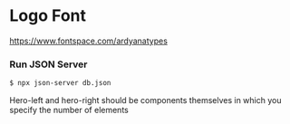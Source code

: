 # Logo Font

https://www.fontspace.com/ardyanatypes

### Run JSON Server

```sh
$ npx json-server db.json
```

Hero-left and hero-right should be components themselves in which you specify the number of elements
